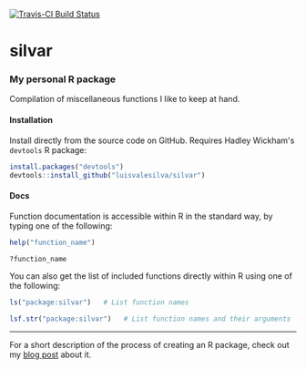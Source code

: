 [![Travis-CI Build Status](https://travis-ci.org/hochwagenlab/hwglabr.svg?branch=master)](https://travis-ci.org/hochwagenlab/hwglabr)

# silvar
### My personal R package

Compilation of miscellaneous functions I like to keep at hand.

#### Installation

Install directly from the source code on GitHub. Requires Hadley Wickham's
`devtools` R package:
``` r
install.packages("devtools")
devtools::install_github("luisvalesilva/silvar")
```

#### Docs

Function documentation is accessible within R in the standard way, by typing one
of the following:

``` r
help("function_name")

?function_name
```

You can also get the list of included functions directly within R using one of the following:

``` r
ls("package:silvar")   # List function names

lsf.str("package:silvar")   # List function names and their arguments
```

---

For a short description of the process of creating an R package, check out my
[blog post](http://luisvalesilva.com/datasimple/r_packages.html) about it.